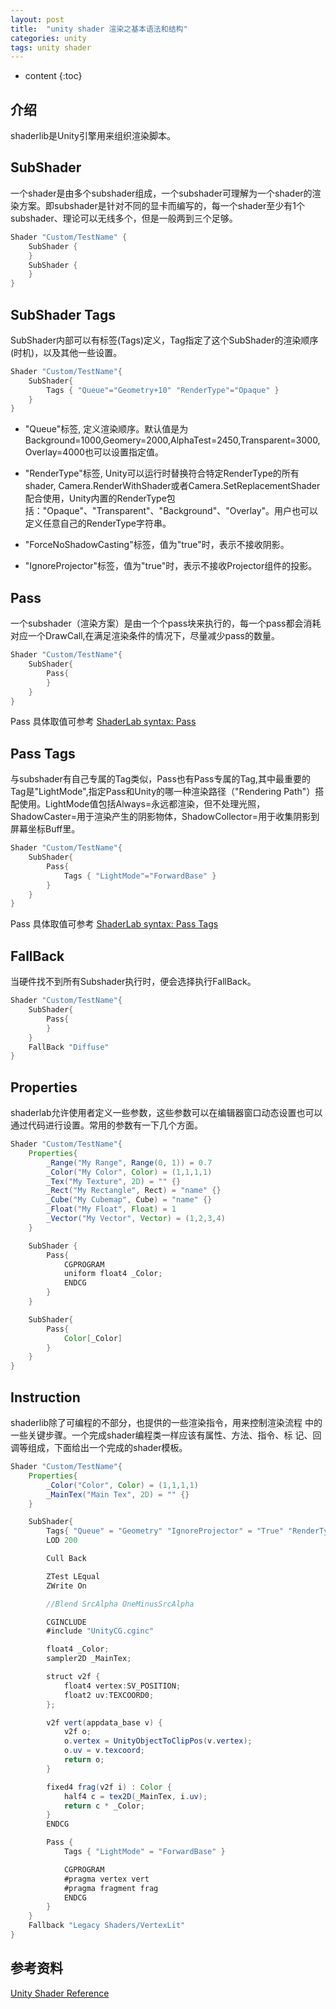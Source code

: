 ```yaml
---
layout: post
title:  "unity shader 渲染之基本语法和结构"
categories: unity
tags: unity shader
---
```


* content
{:toc}

## 介绍

shaderlib是Unity引擎用来组织渲染脚本。

## SubShader

一个shader是由多个subshader组成，一个subshader可理解为一个shader的渲染方案。即subshader是针对不同的显卡而编写的，每一个shader至少有1个subshader、理论可以无线多个，但是一般两到三个足够。

```  java
Shader "Custom/TestName" {
    SubShader {
    }
    SubShader {
    }
}
```





## SubShader Tags

SubShader内部可以有标签(Tags)定义，Tag指定了这个SubShader的渲染顺序(时机)，以及其他一些设置。

``` java
Shader "Custom/TestName"{
    SubShader{
        Tags { "Queue"="Geometry+10" "RenderType"="Opaque" }
    }
}
```

+ "Queue"标签, 定义渲染顺序。默认值是为Background=1000,Geomery=2000,AlphaTest=2450,Transparent=3000,Overlay=4000也可以设置指定值。

+ "RenderType"标签, Unity可以运行时替换符合特定RenderType的所有shader, Camera.RenderWithShader或者Camera.SetReplacementShader配合使用，Unity内置的RenderType包括："Opaque"、"Transparent"、"Background"、"Overlay"。用户也可以定义任意自己的RenderType字符串。

+ "ForceNoShadowCasting"标签，值为"true"时，表示不接收阴影。

+ "IgnoreProjector"标签，值为"true"时，表示不接收Projector组件的投影。


## Pass

一个subshader（渲染方案）是由一个个pass块来执行的，每一个pass都会消耗对应一个DrawCall,在满足渲染条件的情况下，尽量减少pass的数量。

``` java
Shader "Custom/TestName"{
    SubShader{
        Pass{
        }
    }
}
```

Pass 具体取值可参考 [ShaderLab syntax: Pass](https://docs.unity3d.com/Manual/SL-Pass.html)

## Pass Tags

与subshader有自己专属的Tag类似，Pass也有Pass专属的Tag,其中最重要的Tag是"LightMode",指定Pass和Unity的哪一种渲染路径（"Rendering Path"）搭配使用。LightMode值包括Always=永远都渲染，但不处理光照，ShadowCaster=用于渲染产生的阴影物体，ShadowCollector=用于收集阴影到屏幕坐标Buff里。

``` java
Shader "Custom/TestName"{
    SubShader{
        Pass{
            Tags { "LightMode"="ForwardBase" }
        }
    }
}
```

Pass 具体取值可参考 [ShaderLab syntax: Pass Tags](https://docs.unity3d.com/Manual/SL-PassTags.html)

## FallBack

当硬件找不到所有Subshader执行时，便会选择执行FallBack。

``` java
Shader "Custom/TestName"{
    SubShader{
        Pass{
        }
    }
    FallBack "Diffuse"
}
```

## Properties

shaderlab允许使用者定义一些参数，这些参数可以在编辑器窗口动态设置也可以通过代码进行设置。常用的参数有一下几个方面。

``` java
Shader "Custom/TestName"{
    Properties{
        _Range("My Range", Range(0, 1)) = 0.7
        _Color("My Color", Color) = (1,1,1,1)
        _Tex("My Texture", 2D) = "" {}
        _Rect("My Rectangle", Rect) = "name" {}
        _Cube("My Cubemap", Cube) = "name" {}
        _Float("My Float", Float) = 1
        _Vector("My Vector", Vector) = (1,2,3,4)
    }

    SubShader {
        Pass{
            CGPROGRAM
            uniform float4 _Color;
            ENDCG
        }
    }

    SubShader{
        Pass{
            Color[_Color]
        }
    }
}
```

## Instruction

shaderlib除了可编程的不部分，也提供的一些渲染指令，用来控制渲染流程
中的一些关键步骤。一个完成shader编程类一样应该有属性、方法、指令、标
记、回调等组成，下面给出一个完成的shader模板。

``` java
Shader "Custom/TestName"{
	Properties{
		_Color("Color", Color) = (1,1,1,1)
		_MainTex("Main Tex", 2D) = "" {}
	}

	SubShader{
		Tags{ "Queue" = "Geometry" "IgnoreProjector" = "True" "RenderType" = "Opaque" }
		LOD 200

		Cull Back

		ZTest LEqual
		ZWrite On

		//Blend SrcAlpha OneMinusSrcAlpha

		CGINCLUDE
		#include "UnityCG.cginc"

		float4 _Color;
		sampler2D _MainTex;

		struct v2f {
			float4 vertex:SV_POSITION;
			float2 uv:TEXCOORD0;
		};

		v2f vert(appdata_base v) {
			v2f o;
			o.vertex = UnityObjectToClipPos(v.vertex);
			o.uv = v.texcoord;
			return o;
		}

		fixed4 frag(v2f i) : Color {
			half4 c = tex2D(_MainTex, i.uv);
			return c * _Color;
		}
		ENDCG

		Pass {
			Tags { "LightMode" = "ForwardBase" }

			CGPROGRAM
			#pragma vertex vert
			#pragma fragment frag
			ENDCG
		}
	}
	Fallback "Legacy Shaders/VertexLit"
}

```

## 参考资料

[Unity Shader Reference](https://docs.unity3d.com/Manual/SL-Reference.html)

